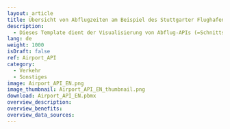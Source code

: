 ```yaml
---
layout: article
title: Übersicht von Abflugzeiten am Beispiel des Stuttgarter Flughafens 
description: 
  - Dieses Template dient der Visualisierung von Abflug-APIs (=Schnittstellen) des Stuttgarter Flughafens. Drei Terminals mit den aktuellen Flugzeiten, sowie einer Übersicht der weiteren Flüge in den folgenden zwei Stunden und Verspätungen, werden visualisiert.
lang: de
weight: 1000
isDraft: false
ref: Airport_API
category:
  - Verkehr
  - Sonstiges
image: Airport_API_EN.png
image_thumbnail: Airport_API_EN_thumbnail.png
download: Airport_API_EN.pbmx
overview_description:
overview_benefits:
overview_data_sources:
---
```

